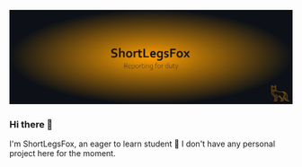 ![ShortLegsFox's GitHub Banner](./assets/GithubBannerv2.jpg)
### Hi there 👋
I'm ShortLegsFox, an eager to learn student :book: 
I don't have any personal project here for the moment.


<!--
**ShortLegsFox/ShortLegsFox** is a ✨ _special_ ✨ repository because its `README.md` (this file) appears on your GitHub profile.

Here are some ideas to get you started:

- 🔭 I’m currently working on ...
- 🌱 I’m currently learning ...
- 👯 I’m looking to collaborate on ...
- 🤔 I’m looking for help with ...
- 💬 Ask me about ...
- 📫 How to reach me: ...
- 😄 Pronouns: ...
- ⚡ Fun fact: ...
-->
